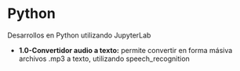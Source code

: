 # Python
Desarrollos en Python utilizando JupyterLab

* **1.0-Convertidor audio a texto:** permite convertir en forma másiva archivos .mp3 a texto, utilizando speech_recognition
